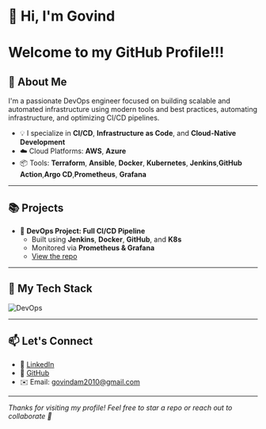 # 👋 Hi, I'm Govind

#  Welcome to my GitHub Profile!!!

## 🚀 About Me

I'm a passionate DevOps engineer focused on building scalable and automated infrastructure using modern tools and best practices, automating infrastructure, and optimizing CI/CD pipelines.


- 💡 I specialize in **CI/CD**, **Infrastructure as Code**, and **Cloud-Native Development**
- ☁️ Cloud Platforms: **AWS**, **Azure**
- 📦 Tools: **Terraform**, **Ansible**, **Docker**, **Kubernetes**, **Jenkins**,**GitHub Action**,**Argo CD**,**Prometheus**, **Grafana**

---

## 📚 Projects

- 🔧 **DevOps Project: Full CI/CD Pipeline**
  - Built using **Jenkins**, **Docker**, **GitHub**, and **K8s**
  - Monitored via **Prometheus & Grafana**
  - [View the repo](https://github.com/Govind-M/End-to-End-Devops-Project-Repo)


---

## 💼 My Tech Stack

![DevOps](https://skillicons.dev/icons?i=aws,docker,kubernetes,terraform,ansible,jenkins,linux,bash,git,github,githubactions,argocd,prometheus,grafana)

---


## 📫 Let's Connect

- 💼 [LinkedIn](www.linkedin.com/in/govind-manoj-743055323)
- 🐙 [GitHub](https://github.com/Govind-M)
- ✉️ Email: govindam2010@gmail.com

---

_Thanks for visiting my profile! Feel free to star a repo or reach out to collaborate 🤝_
